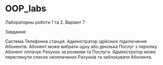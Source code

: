 # OOP_labs
 
Лабораторны роботи 1 та 2. Варіант 7

Завдання:

Система Телефонна станція. Адміністратор здійснює підключення Абонентів. Абонент може вибрати одну або декілька Послуг з переліку. Абонент оплачує Рахунок за розмови та Послуги. Адміністратор може переглянути список неоплачених Рахунків та заблокувати Абонента.
